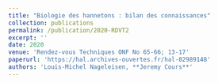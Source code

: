 ```yaml
---
title: "Biologie des hannetons : bilan des connaissances"
collection: publications
permalink: /publication/2020-RDVT2
excerpt: ''
date: 2020
venue: 'Rendez-vous Techniques ONF No 65-66; 13-17'
paperurl: 'https://hal.archives-ouvertes.fr/hal-02989148'
authors: 'Louis-Michel Nageleisen, **Jeremy Cours**'
---
```

